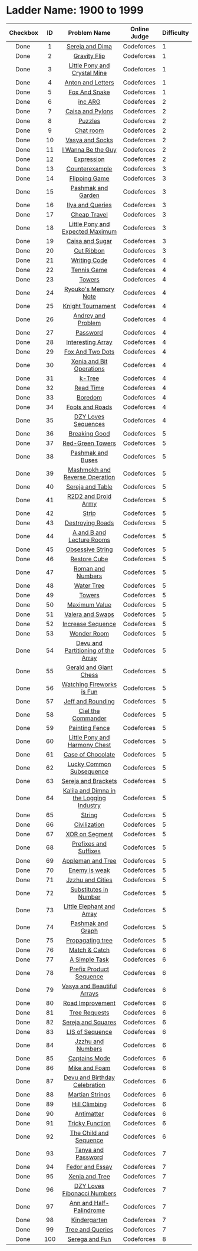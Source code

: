 # Ladder Name: 1900 to 1999

| Checkbox | ID  | Problem Name | Online Judge | Difficulty |
|---|:---:|:---:|---|---|
|<img src="https://a2oj.thao.pw/?handle=T--&url=http%3A//codeforces.com/problemset/problem/381/A" width="13px"/> Done|1|[Sereja and Dima](http://codeforces.com/problemset/problem/381/A)|Codeforces|1|
|<img src="https://a2oj.thao.pw/?handle=T--&url=http%3A//codeforces.com/problemset/problem/405/A" width="13px"/> Done|2|[Gravity Flip](http://codeforces.com/problemset/problem/405/A)|Codeforces|1|
|<img src="https://a2oj.thao.pw/?handle=T--&url=http%3A//codeforces.com/problemset/problem/454/A" width="13px"/> Done|3|[Little Pony and Crystal Mine](http://codeforces.com/problemset/problem/454/A)|Codeforces|1|
|<img src="https://a2oj.thao.pw/?handle=T--&url=http%3A//codeforces.com/problemset/problem/443/A" width="13px"/> Done|4|[Anton and Letters](http://codeforces.com/problemset/problem/443/A)|Codeforces|1|
|<img src="https://a2oj.thao.pw/?handle=T--&url=http%3A//codeforces.com/problemset/problem/510/A" width="13px"/> Done|5|[Fox And Snake](http://codeforces.com/problemset/problem/510/A)|Codeforces|1|
|<img src="https://a2oj.thao.pw/?handle=T--&url=http%3A//codeforces.com/problemset/problem/465/A" width="13px"/> Done|6|[inc ARG](http://codeforces.com/problemset/problem/465/A)|Codeforces|2|
|<img src="https://a2oj.thao.pw/?handle=T--&url=http%3A//codeforces.com/problemset/problem/463/B" width="13px"/> Done|7|[Caisa and Pylons](http://codeforces.com/problemset/problem/463/B)|Codeforces|2|
|<img src="https://a2oj.thao.pw/?handle=T--&url=http%3A//codeforces.com/problemset/problem/337/A" width="13px"/> Done|8|[Puzzles](http://codeforces.com/problemset/problem/337/A)|Codeforces|2|
|<img src="https://a2oj.thao.pw/?handle=T--&url=http%3A//codeforces.com/problemset/problem/58/A" width="13px"/> Done|9|[Chat room](http://codeforces.com/problemset/problem/58/A)|Codeforces|2|
|<img src="https://a2oj.thao.pw/?handle=T--&url=http%3A//codeforces.com/problemset/problem/460/A" width="13px"/> Done|10|[Vasya and Socks](http://codeforces.com/problemset/problem/460/A)|Codeforces|2|
|<img src="https://a2oj.thao.pw/?handle=T--&url=http%3A//codeforces.com/problemset/problem/469/A" width="13px"/> Done|11|[I Wanna Be the Guy](http://codeforces.com/problemset/problem/469/A)|Codeforces|2|
|<img src="https://a2oj.thao.pw/?handle=T--&url=http%3A//codeforces.com/problemset/problem/479/A" width="13px"/> Done|12|[Expression](http://codeforces.com/problemset/problem/479/A)|Codeforces|2|
|<img src="https://a2oj.thao.pw/?handle=T--&url=http%3A//codeforces.com/problemset/problem/483/A" width="13px"/> Done|13|[Counterexample ](http://codeforces.com/problemset/problem/483/A)|Codeforces|3|
|<img src="https://a2oj.thao.pw/?handle=T--&url=http%3A//codeforces.com/problemset/problem/327/A" width="13px"/> Done|14|[Flipping Game](http://codeforces.com/problemset/problem/327/A)|Codeforces|3|
|<img src="https://a2oj.thao.pw/?handle=T--&url=http%3A//codeforces.com/problemset/problem/459/A" width="13px"/> Done|15|[Pashmak and Garden](http://codeforces.com/problemset/problem/459/A)|Codeforces|3|
|<img src="https://a2oj.thao.pw/?handle=T--&url=http%3A//codeforces.com/problemset/problem/313/B" width="13px"/> Done|16|[Ilya and Queries](http://codeforces.com/problemset/problem/313/B)|Codeforces|3|
|<img src="https://a2oj.thao.pw/?handle=T--&url=http%3A//codeforces.com/problemset/problem/466/A" width="13px"/> Done|17|[Cheap Travel](http://codeforces.com/problemset/problem/466/A)|Codeforces|3|
|<img src="https://a2oj.thao.pw/?handle=T--&url=http%3A//codeforces.com/problemset/problem/453/A" width="13px"/> Done|18|[Little Pony and Expected Maximum](http://codeforces.com/problemset/problem/453/A)|Codeforces|3|
|<img src="https://a2oj.thao.pw/?handle=T--&url=http%3A//codeforces.com/problemset/problem/463/A" width="13px"/> Done|19|[Caisa and Sugar](http://codeforces.com/problemset/problem/463/A)|Codeforces|3|
|<img src="https://a2oj.thao.pw/?handle=T--&url=http%3A//codeforces.com/problemset/problem/189/A" width="13px"/> Done|20|[Cut Ribbon](http://codeforces.com/problemset/problem/189/A)|Codeforces|3|
|<img src="https://a2oj.thao.pw/?handle=T--&url=http%3A//codeforces.com/problemset/problem/543/A" width="13px"/> Done|21|[Writing Code](http://codeforces.com/problemset/problem/543/A)|Codeforces|4|
|<img src="https://a2oj.thao.pw/?handle=T--&url=http%3A//codeforces.com/problemset/problem/496/D" width="13px"/> Done|22|[Tennis Game](http://codeforces.com/problemset/problem/496/D)|Codeforces|4|
|<img src="https://a2oj.thao.pw/?handle=T--&url=http%3A//codeforces.com/problemset/problem/479/B" width="13px"/> Done|23|[Towers](http://codeforces.com/problemset/problem/479/B)|Codeforces|4|
|<img src="https://a2oj.thao.pw/?handle=T--&url=http%3A//codeforces.com/problemset/problem/433/C" width="13px"/> Done|24|[Ryouko's Memory Note](http://codeforces.com/problemset/problem/433/C)|Codeforces|4|
|<img src="https://a2oj.thao.pw/?handle=T--&url=http%3A//codeforces.com/problemset/problem/356/A" width="13px"/> Done|25|[Knight Tournament](http://codeforces.com/problemset/problem/356/A)|Codeforces|4|
|<img src="https://a2oj.thao.pw/?handle=T--&url=http%3A//codeforces.com/problemset/problem/442/B" width="13px"/> Done|26|[Andrey and Problem](http://codeforces.com/problemset/problem/442/B)|Codeforces|4|
|<img src="https://a2oj.thao.pw/?handle=T--&url=http%3A//codeforces.com/problemset/problem/126/B" width="13px"/> Done|27|[Password](http://codeforces.com/problemset/problem/126/B)|Codeforces|4|
|<img src="https://a2oj.thao.pw/?handle=T--&url=http%3A//codeforces.com/problemset/problem/482/B" width="13px"/> Done|28|[Interesting Array](http://codeforces.com/problemset/problem/482/B)|Codeforces|4|
|<img src="https://a2oj.thao.pw/?handle=T--&url=http%3A//codeforces.com/problemset/problem/510/B" width="13px"/> Done|29|[Fox And Two Dots](http://codeforces.com/problemset/problem/510/B)|Codeforces|4|
|<img src="https://a2oj.thao.pw/?handle=T--&url=http%3A//codeforces.com/problemset/problem/339/D" width="13px"/> Done|30|[Xenia and Bit Operations](http://codeforces.com/problemset/problem/339/D)|Codeforces|4|
|<img src="https://a2oj.thao.pw/?handle=T--&url=http%3A//codeforces.com/problemset/problem/431/C" width="13px"/> Done|31|[k-Tree](http://codeforces.com/problemset/problem/431/C)|Codeforces|4|
|<img src="https://a2oj.thao.pw/?handle=T--&url=http%3A//codeforces.com/problemset/problem/343/C" width="13px"/> Done|32|[Read Time](http://codeforces.com/problemset/problem/343/C)|Codeforces|4|
|<img src="https://a2oj.thao.pw/?handle=T--&url=http%3A//codeforces.com/problemset/problem/455/A" width="13px"/> Done|33|[Boredom](http://codeforces.com/problemset/problem/455/A)|Codeforces|4|
|<img src="https://a2oj.thao.pw/?handle=T--&url=http%3A//codeforces.com/problemset/problem/191/C" width="13px"/> Done|34|[Fools and Roads](http://codeforces.com/problemset/problem/191/C)|Codeforces|4|
|<img src="https://a2oj.thao.pw/?handle=T--&url=http%3A//codeforces.com/problemset/problem/446/A" width="13px"/> Done|35|[DZY Loves Sequences](http://codeforces.com/problemset/problem/446/A)|Codeforces|4|
|<img src="https://a2oj.thao.pw/?handle=T--&url=http%3A//codeforces.com/problemset/problem/507/E" width="13px"/> Done|36|[Breaking Good](http://codeforces.com/problemset/problem/507/E)|Codeforces|5|
|<img src="https://a2oj.thao.pw/?handle=T--&url=http%3A//codeforces.com/problemset/problem/478/D" width="13px"/> Done|37|[Red-Green Towers](http://codeforces.com/problemset/problem/478/D)|Codeforces|5|
|<img src="https://a2oj.thao.pw/?handle=T--&url=http%3A//codeforces.com/problemset/problem/459/C" width="13px"/> Done|38|[Pashmak and Buses](http://codeforces.com/problemset/problem/459/C)|Codeforces|5|
|<img src="https://a2oj.thao.pw/?handle=T--&url=http%3A//codeforces.com/problemset/problem/414/C" width="13px"/> Done|39|[Mashmokh and Reverse Operation](http://codeforces.com/problemset/problem/414/C)|Codeforces|5|
|<img src="https://a2oj.thao.pw/?handle=T--&url=http%3A//codeforces.com/problemset/problem/425/B" width="13px"/> Done|40|[Sereja and Table ](http://codeforces.com/problemset/problem/425/B)|Codeforces|5|
|<img src="https://a2oj.thao.pw/?handle=T--&url=http%3A//codeforces.com/problemset/problem/514/D" width="13px"/> Done|41|[R2D2 and Droid Army](http://codeforces.com/problemset/problem/514/D)|Codeforces|5|
|<img src="https://a2oj.thao.pw/?handle=T--&url=http%3A//codeforces.com/problemset/problem/487/B" width="13px"/> Done|42|[Strip](http://codeforces.com/problemset/problem/487/B)|Codeforces|5|
|<img src="https://a2oj.thao.pw/?handle=T--&url=http%3A//codeforces.com/problemset/problem/543/B" width="13px"/> Done|43|[Destroying Roads](http://codeforces.com/problemset/problem/543/B)|Codeforces|5|
|<img src="https://a2oj.thao.pw/?handle=T--&url=http%3A//codeforces.com/problemset/problem/519/E" width="13px"/> Done|44|[A and B and Lecture Rooms](http://codeforces.com/problemset/problem/519/E)|Codeforces|5|
|<img src="https://a2oj.thao.pw/?handle=T--&url=http%3A//codeforces.com/problemset/problem/494/B" width="13px"/> Done|45|[Obsessive String](http://codeforces.com/problemset/problem/494/B)|Codeforces|5|
|<img src="https://a2oj.thao.pw/?handle=T--&url=http%3A//codeforces.com/problemset/problem/464/B" width="13px"/> Done|46|[Restore Cube ](http://codeforces.com/problemset/problem/464/B)|Codeforces|5|
|<img src="https://a2oj.thao.pw/?handle=T--&url=http%3A//codeforces.com/problemset/problem/401/D" width="13px"/> Done|47|[Roman and Numbers](http://codeforces.com/problemset/problem/401/D)|Codeforces|5|
|<img src="https://a2oj.thao.pw/?handle=T--&url=http%3A//codeforces.com/problemset/problem/343/D" width="13px"/> Done|48|[Water Tree](http://codeforces.com/problemset/problem/343/D)|Codeforces|5|
|<img src="https://a2oj.thao.pw/?handle=T--&url=http%3A//codeforces.com/problemset/problem/229/D" width="13px"/> Done|49|[Towers](http://codeforces.com/problemset/problem/229/D)|Codeforces|5|
|<img src="https://a2oj.thao.pw/?handle=T--&url=http%3A//codeforces.com/problemset/problem/484/B" width="13px"/> Done|50|[Maximum Value](http://codeforces.com/problemset/problem/484/B)|Codeforces|5|
|<img src="https://a2oj.thao.pw/?handle=T--&url=http%3A//codeforces.com/problemset/problem/441/D" width="13px"/> Done|51|[Valera and Swaps](http://codeforces.com/problemset/problem/441/D)|Codeforces|5|
|<img src="https://a2oj.thao.pw/?handle=T--&url=http%3A//codeforces.com/problemset/problem/466/D" width="13px"/> Done|52|[Increase Sequence](http://codeforces.com/problemset/problem/466/D)|Codeforces|5|
|<img src="https://a2oj.thao.pw/?handle=T--&url=http%3A//codeforces.com/problemset/problem/466/B" width="13px"/> Done|53|[Wonder Room](http://codeforces.com/problemset/problem/466/B)|Codeforces|5|
|<img src="https://a2oj.thao.pw/?handle=T--&url=http%3A//codeforces.com/problemset/problem/439/C" width="13px"/> Done|54|[Devu and Partitioning of the Array](http://codeforces.com/problemset/problem/439/C)|Codeforces|5|
|<img src="https://a2oj.thao.pw/?handle=T--&url=http%3A//codeforces.com/problemset/problem/559/C" width="13px"/> Done|55|[Gerald and Giant Chess](http://codeforces.com/problemset/problem/559/C)|Codeforces|5|
|<img src="https://a2oj.thao.pw/?handle=T--&url=http%3A//codeforces.com/problemset/problem/372/C" width="13px"/> Done|56|[Watching Fireworks is Fun](http://codeforces.com/problemset/problem/372/C)|Codeforces|5|
|<img src="https://a2oj.thao.pw/?handle=T--&url=http%3A//codeforces.com/problemset/problem/351/A" width="13px"/> Done|57|[Jeff and Rounding](http://codeforces.com/problemset/problem/351/A)|Codeforces|5|
|<img src="https://a2oj.thao.pw/?handle=T--&url=http%3A//codeforces.com/problemset/problem/321/C" width="13px"/> Done|58|[Ciel the Commander](http://codeforces.com/problemset/problem/321/C)|Codeforces|5|
|<img src="https://a2oj.thao.pw/?handle=T--&url=http%3A//codeforces.com/problemset/problem/448/C" width="13px"/> Done|59|[Painting Fence](http://codeforces.com/problemset/problem/448/C)|Codeforces|5|
|<img src="https://a2oj.thao.pw/?handle=T--&url=http%3A//codeforces.com/problemset/problem/453/B" width="13px"/> Done|60|[Little Pony and Harmony Chest](http://codeforces.com/problemset/problem/453/B)|Codeforces|5|
|<img src="https://a2oj.thao.pw/?handle=T--&url=http%3A//codeforces.com/problemset/problem/555/C" width="13px"/> Done|61|[Case of Chocolate](http://codeforces.com/problemset/problem/555/C)|Codeforces|5|
|<img src="https://a2oj.thao.pw/?handle=T--&url=http%3A//codeforces.com/problemset/problem/346/B" width="13px"/> Done|62|[Lucky Common Subsequence](http://codeforces.com/problemset/problem/346/B)|Codeforces|5|
|<img src="https://a2oj.thao.pw/?handle=T--&url=http%3A//codeforces.com/problemset/problem/380/C" width="13px"/> Done|63|[Sereja and Brackets](http://codeforces.com/problemset/problem/380/C)|Codeforces|5|
|<img src="https://a2oj.thao.pw/?handle=T--&url=http%3A//codeforces.com/problemset/problem/319/C" width="13px"/> Done|64|[Kalila and Dimna in the Logging Industry](http://codeforces.com/problemset/problem/319/C)|Codeforces|5|
|<img src="https://a2oj.thao.pw/?handle=T--&url=http%3A//codeforces.com/problemset/problem/128/B" width="13px"/> Done|65|[String](http://codeforces.com/problemset/problem/128/B)|Codeforces|5|
|<img src="https://a2oj.thao.pw/?handle=T--&url=http%3A//codeforces.com/problemset/problem/455/C" width="13px"/> Done|66|[Civilization](http://codeforces.com/problemset/problem/455/C)|Codeforces|5|
|<img src="https://a2oj.thao.pw/?handle=T--&url=http%3A//codeforces.com/problemset/problem/242/E" width="13px"/> Done|67|[XOR on Segment](http://codeforces.com/problemset/problem/242/E)|Codeforces|5|
|<img src="https://a2oj.thao.pw/?handle=T--&url=http%3A//codeforces.com/problemset/problem/432/D" width="13px"/> Done|68|[Prefixes and Suffixes](http://codeforces.com/problemset/problem/432/D)|Codeforces|5|
|<img src="https://a2oj.thao.pw/?handle=T--&url=http%3A//codeforces.com/problemset/problem/461/B" width="13px"/> Done|69|[Appleman and Tree](http://codeforces.com/problemset/problem/461/B)|Codeforces|5|
|<img src="https://a2oj.thao.pw/?handle=T--&url=http%3A//codeforces.com/problemset/problem/61/E" width="13px"/> Done|70|[Enemy is weak](http://codeforces.com/problemset/problem/61/E)|Codeforces|5|
|<img src="https://a2oj.thao.pw/?handle=T--&url=http%3A//codeforces.com/problemset/problem/449/B" width="13px"/> Done|71|[Jzzhu and Cities](http://codeforces.com/problemset/problem/449/B)|Codeforces|5|
|<img src="https://a2oj.thao.pw/?handle=T--&url=http%3A//codeforces.com/problemset/problem/464/C" width="13px"/> Done|72|[Substitutes in Number](http://codeforces.com/problemset/problem/464/C)|Codeforces|5|
|<img src="https://a2oj.thao.pw/?handle=T--&url=http%3A//codeforces.com/problemset/problem/220/B" width="13px"/> Done|73|[Little Elephant and Array](http://codeforces.com/problemset/problem/220/B)|Codeforces|5|
|<img src="https://a2oj.thao.pw/?handle=T--&url=http%3A//codeforces.com/problemset/problem/459/E" width="13px"/> Done|74|[Pashmak and Graph](http://codeforces.com/problemset/problem/459/E)|Codeforces|5|
|<img src="https://a2oj.thao.pw/?handle=T--&url=http%3A//codeforces.com/problemset/problem/383/C" width="13px"/> Done|75|[Propagating tree](http://codeforces.com/problemset/problem/383/C)|Codeforces|5|
|<img src="https://a2oj.thao.pw/?handle=T--&url=http%3A//codeforces.com/problemset/problem/427/D" width="13px"/> Done|76|[Match & Catch](http://codeforces.com/problemset/problem/427/D)|Codeforces|6|
|<img src="https://a2oj.thao.pw/?handle=T--&url=http%3A//codeforces.com/problemset/problem/558/E" width="13px"/> Done|77|[A Simple Task](http://codeforces.com/problemset/problem/558/E)|Codeforces|6|
|<img src="https://a2oj.thao.pw/?handle=T--&url=http%3A//codeforces.com/problemset/problem/487/C" width="13px"/> Done|78|[Prefix Product Sequence](http://codeforces.com/problemset/problem/487/C)|Codeforces|6|
|<img src="https://a2oj.thao.pw/?handle=T--&url=http%3A//codeforces.com/problemset/problem/354/C" width="13px"/> Done|79|[Vasya and Beautiful Arrays](http://codeforces.com/problemset/problem/354/C)|Codeforces|6|
|<img src="https://a2oj.thao.pw/?handle=T--&url=http%3A//codeforces.com/problemset/problem/543/D" width="13px"/> Done|80|[Road Improvement](http://codeforces.com/problemset/problem/543/D)|Codeforces|6|
|<img src="https://a2oj.thao.pw/?handle=T--&url=http%3A//codeforces.com/problemset/problem/570/D" width="13px"/> Done|81|[Tree Requests](http://codeforces.com/problemset/problem/570/D)|Codeforces|6|
|<img src="https://a2oj.thao.pw/?handle=T--&url=http%3A//codeforces.com/problemset/problem/425/D" width="13px"/> Done|82|[Sereja and Squares](http://codeforces.com/problemset/problem/425/D)|Codeforces|6|
|<img src="https://a2oj.thao.pw/?handle=T--&url=http%3A//codeforces.com/problemset/problem/486/E" width="13px"/> Done|83|[LIS of Sequence](http://codeforces.com/problemset/problem/486/E)|Codeforces|6|
|<img src="https://a2oj.thao.pw/?handle=T--&url=http%3A//codeforces.com/problemset/problem/449/D" width="13px"/> Done|84|[Jzzhu and Numbers](http://codeforces.com/problemset/problem/449/D)|Codeforces|6|
|<img src="https://a2oj.thao.pw/?handle=T--&url=http%3A//codeforces.com/problemset/problem/377/C" width="13px"/> Done|85|[Captains Mode](http://codeforces.com/problemset/problem/377/C)|Codeforces|6|
|<img src="https://a2oj.thao.pw/?handle=T--&url=http%3A//codeforces.com/problemset/problem/547/C" width="13px"/> Done|86|[Mike and Foam](http://codeforces.com/problemset/problem/547/C)|Codeforces|6|
|<img src="https://a2oj.thao.pw/?handle=T--&url=http%3A//codeforces.com/problemset/problem/439/E" width="13px"/> Done|87|[Devu and Birthday Celebration](http://codeforces.com/problemset/problem/439/E)|Codeforces|6|
|<img src="https://a2oj.thao.pw/?handle=T--&url=http%3A//codeforces.com/problemset/problem/149/E" width="13px"/> Done|88|[Martian Strings](http://codeforces.com/problemset/problem/149/E)|Codeforces|6|
|<img src="https://a2oj.thao.pw/?handle=T--&url=http%3A//codeforces.com/problemset/problem/406/D" width="13px"/> Done|89|[Hill Climbing](http://codeforces.com/problemset/problem/406/D)|Codeforces|6|
|<img src="https://a2oj.thao.pw/?handle=T--&url=http%3A//codeforces.com/problemset/problem/383/D" width="13px"/> Done|90|[Antimatter](http://codeforces.com/problemset/problem/383/D)|Codeforces|6|
|<img src="https://a2oj.thao.pw/?handle=T--&url=http%3A//codeforces.com/problemset/problem/429/D" width="13px"/> Done|91|[Tricky Function](http://codeforces.com/problemset/problem/429/D)|Codeforces|6|
|<img src="https://a2oj.thao.pw/?handle=T--&url=http%3A//codeforces.com/problemset/problem/438/D" width="13px"/> Done|92|[The Child and Sequence](http://codeforces.com/problemset/problem/438/D)|Codeforces|6|
|<img src="https://a2oj.thao.pw/?handle=T--&url=http%3A//codeforces.com/problemset/problem/508/D" width="13px"/> Done|93|[Tanya and Password](http://codeforces.com/problemset/problem/508/D)|Codeforces|7|
|<img src="https://a2oj.thao.pw/?handle=T--&url=http%3A//codeforces.com/problemset/problem/467/D" width="13px"/> Done|94|[Fedor and Essay](http://codeforces.com/problemset/problem/467/D)|Codeforces|7|
|<img src="https://a2oj.thao.pw/?handle=T--&url=http%3A//codeforces.com/problemset/problem/342/E" width="13px"/> Done|95|[Xenia and Tree](http://codeforces.com/problemset/problem/342/E)|Codeforces|7|
|<img src="https://a2oj.thao.pw/?handle=T--&url=http%3A//codeforces.com/problemset/problem/446/C" width="13px"/> Done|96|[DZY Loves Fibonacci Numbers](http://codeforces.com/problemset/problem/446/C)|Codeforces|7|
|<img src="https://a2oj.thao.pw/?handle=T--&url=http%3A//codeforces.com/problemset/problem/557/E" width="13px"/> Done|97|[Ann and Half-Palindrome](http://codeforces.com/problemset/problem/557/E)|Codeforces|7|
|<img src="https://a2oj.thao.pw/?handle=T--&url=http%3A//codeforces.com/problemset/problem/484/D" width="13px"/> Done|98|[Kindergarten](http://codeforces.com/problemset/problem/484/D)|Codeforces|7|
|<img src="https://a2oj.thao.pw/?handle=T--&url=http%3A//codeforces.com/problemset/problem/375/D" width="13px"/> Done|99|[Tree and Queries](http://codeforces.com/problemset/problem/375/D)|Codeforces|7|
|<img src="https://a2oj.thao.pw/?handle=T--&url=http%3A//codeforces.com/problemset/problem/455/D" width="13px"/> Done|100|[Serega and Fun](http://codeforces.com/problemset/problem/455/D)|Codeforces|8|
